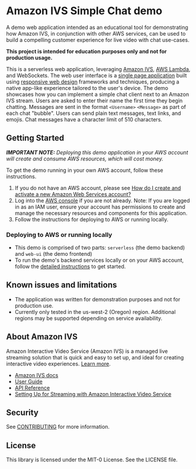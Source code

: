 # Amazon IVS Simple Chat demo

A demo web application intended as an educational tool for demonstrating how Amazon IVS, in conjunction with other AWS services, can be used to build a compelling customer experience for live video with chat use-cases.

**This project is intended for education purposes only and not for production usage.**

This is a serverless web application, leveraging [Amazon IVS](https://aws.amazon.com/ivs/), [AWS Lambda](https://aws.amazon.com/lambda/), and WebSockets. The web user interface is a [single page application](https://en.wikipedia.org/wiki/Single-page_application) built using [responsive web design](https://en.wikipedia.org/wiki/Responsive_web_design) frameworks and techniques, producing a native app-like experience tailored to the user's device.
The demo showcases how you can implement a simple chat client next to an Amazon IVS stream. Users are asked to enter their name the first time they begin chatting. Messages are sent in the format `<Username>` `<Message>` as part of each chat "bubble". Users can send plain text messages, text links, and emojis. Chat messages have a character limit of 510 characters.

## Getting Started

***IMPORTANT NOTE:** Deploying this demo application in your AWS account will create and consume AWS resources, which will cost money.*

To get the demo running in your own AWS account, follow these instructions.

1. If you do not have an AWS account, please see [How do I create and activate a new Amazon Web Services account?](https://aws.amazon.com/premiumsupport/knowledge-center/create-and-activate-aws-account/)
2. Log into the [AWS console](https://console.aws.amazon.com/) if you are not already. Note: If you are logged in as an IAM user, ensure your account has permissions to create and manage the necessary resources and components for this application.
3. Follow the instructions for deploying to AWS or running locally.

### Deploying to AWS or running locally
* This demo is comprised of two parts: `serverless` (the demo backend) and `web-ui` (the demo frontend)
* To run the demo's backend services locally or on your AWS account, follow the [detailed instructions](./serverless/README.md) to get started.

## Known issues and limitations
* The application was written for demonstration purposes and not for production use.
* Currently only tested in the us-west-2 (Oregon) region. Additional regions may be supported depending on service availability.

## About Amazon IVS
Amazon Interactive Video Service (Amazon IVS) is a managed live streaming solution that is quick and easy to set up, and ideal for creating interactive video experiences. [Learn more](https://aws.amazon.com/ivs/).

* [Amazon IVS docs](https://docs.aws.amazon.com/ivs/)
* [User Guide](https://docs.aws.amazon.com/ivs/latest/userguide/)
* [API Reference](https://docs.aws.amazon.com/ivs/latest/APIReference/)
* [Setting Up for Streaming with Amazon Interactive Video Service](https://aws.amazon.com/blogs/media/setting-up-for-streaming-with-amazon-ivs/)

## Security

See [CONTRIBUTING](CONTRIBUTING.md#security-issue-notifications) for more information.

## License

This library is licensed under the MIT-0 License. See the LICENSE file.